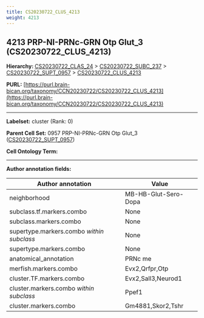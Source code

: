 ```yaml
---
title: CS20230722_CLUS_4213
weight: 4213
---
```

## 4213 PRP-NI-PRNc-GRN Otp Glut_3 (CS20230722_CLUS_4213)
<b>Hierarchy: </b>
[CS20230722_CLAS_24](../CS20230722_CLAS_24) >
[CS20230722_SUBC_237](../CS20230722_SUBC_237) >
[CS20230722_SUPT_0957](../CS20230722_SUPT_0957) >
[CS20230722_CLUS_4213](../CS20230722_CLUS_4213)

**PURL:** [https://purl.brain-bican.org/taxonomy/CCN20230722/CS20230722_CLUS_4213](https://purl.brain-bican.org/taxonomy/CCN20230722/CS20230722_CLUS_4213)

---


**Labelset:** cluster (Rank: 0)

**Parent Cell Set:** 0957 PRP-NI-PRNc-GRN Otp Glut_3 ([CS20230722_SUPT_0957](../CS20230722_SUPT_0957))



**Cell Ontology Term:** 

[MARKER GENES.]: #


---

[TRANSFERRED ANNOTATIONS.]: #


[AUTHOR ANNOTATION FIELDS.]: #


**Author annotation fields:**

| Author annotation | Value |
|-------------------|-------|
|neighborhood|MB-HB-Glut-Sero-Dopa|
|subclass.tf.markers.combo|None|
|subclass.markers.combo|None|
|supertype.markers.combo _within subclass_|None|
|supertype.markers.combo|None|
|anatomical_annotation|PRNc me|
|merfish.markers.combo|Evx2,Qrfpr,Otp|
|cluster.TF.markers.combo|Evx2,Sall3,Neurod1|
|cluster.markers.combo _within subclass_|Ppef1|
|cluster.markers.combo|Gm4881,Skor2,Tshr|
